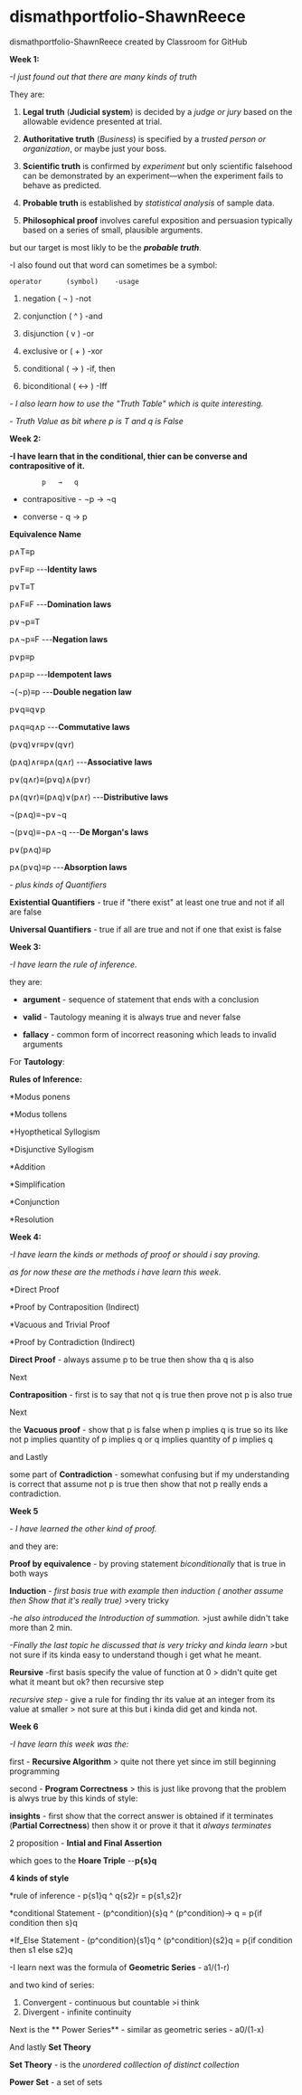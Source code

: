 # dismathportfolio-ShawnReece
dismathportfolio-ShawnReece created by Classroom for GitHub

**Week 1:**

*-I just found out that there are many kinds of truth*

They are:

1. **Legal truth** (**Judicial system**) is decided by a *judge or jury* based on the allowable evidence presented at trial.

2. **Authoritative truth** (*Business*) is specified by a *trusted person or organization*, or maybe just your boss.

3. **Scientific truth** is confirmed by *experiment* but only scientific falsehood can be demonstrated by an experiment—when the experiment fails to behave as predicted.

4. **Probable truth** is established by *statistical analysis* of sample data.

5. **Philosophical proof** involves careful exposition and persuasion typically based on a series of small, plausible arguments.

but our target is most likly to be the **_probable truth_**.

-I also found out that word can sometimes be a symbol:

    operator      (symbol)    -usage

1. negation ( ¬ )        -not

2. conjunction      ( ^ )         -and

3. disjunction      ( v )        -or

4. exclusive or     ( + )         -xor

5. conditional      ( 	→	 )     -if, then

6. biconditional   ( 	↔	 )      -Iff

*- I also learn how to use the "Truth Table" which is quite interesting.*

*- Truth Value as bit where p is T and q is False*

**Week 2:**

**-I have learn that in the conditional, thier can be converse and contrapositive of it.**

            p	→	q

* contrapositive - ¬p	→  ¬q

* converse - q	→	p

**Equivalence	Name**

p∧T≡p

p∨F≡p	     ---**Identity laws**


p∨T≡T

p∧F≡F	     ---**Domination laws**


p∨¬p≡T

p∧¬p≡F	     ---**Negation laws**


p∨p≡p

p∧p≡p	     ---**Idempotent laws**


¬(¬p)≡p	     ---**Double negation law**


p∨q≡q∨p

p∧q≡q∧p	     ---**Commutative laws**


(p∨q)∨r≡p∨(q∨r)

(p∧q)∧r≡p∧(q∧r)	     ---**Associative laws**


p∨(q∧r)≡(p∨q)∧(p∨r)

p∧(q∨r)≡(p∧q)∨(p∧r)	     ---**Distributive laws**


¬(p∧q)≡¬p∨¬q

¬(p∨q)≡¬p∧¬q	     ---**De Morgan's laws**


p∨(p∧q)≡p

p∧(p∨q)≡p	     ---**Absorption laws**

*- plus kinds of Quantifiers*

**Existential Quantifiers** - true if "there exist" at least one true and not if all are false

**Universal Quantifiers** - true if all are true and not if one that exist is false


**Week 3:**

*-I have learn the rule of inference.*

they are:

* **argument** - sequence of statement that ends with a conclusion

* **valid** -  Tautology meaning it is always true and never false

* **fallacy** - common form of incorrect reasoning which leads to invalid arguments


For **Tautology**:

**Rules of Inference:**

*Modus ponens

*Modus tollens

*Hyopthetical Syllogism

*Disjunctive Syllogism

*Addition

*Simplification

*Conjunction

*Resolution


**Week 4:**

*-I have learn the kinds or methods of proof or should i say proving.*

*as for now these are the methods i have learn this week.*

*Direct Proof

*Proof by Contraposition (Indirect)

*Vacuous and Trivial Proof

*Proof by Contradiction (Indirect)


**Direct Proof** - always assume p to be true then show tha q is also

Next

**Contraposition** - first is to say that not q is true then prove not p is also true

Next

the **Vacuous proof** - show that p is false when p implies q is true so its like not p implies quantity of p implies q or q implies quantity of p implies q

and Lastly 

some part of **Contradiction** - somewhat confusing but if my understanding is correct that assume not p is true then show that not p really ends a contradiction.

**Week 5**

*- I have learned the other kind of proof.*

and they are:

**Proof by equivalence** - by proving statement *biconditionally* that is true in both ways

**Induction** - *first basis true with example  then induction ( another assume then Show that it's really true)* >very tricky

*-he also introduced the _Introduction of summation_.* >just awhile didn't take more than 2 min.

*-Finally the last topic he discussed that is very tricky and kinda learn* >but not sure if its kinda easy to understand though i get what he meant.

**Reursive** -first basis specify the value of function at 0 > didn't quite get what it meant but ok? then recursive step

*recursive step* - give a rule for finding thr its value at an integer from its value at smaller > not sure at this but i kinda did get and kinda not.


**Week 6**

*-I have learn this week was the:*

first - **Recursive Algorithm** > quite not there yet since im still beginning programming

second - **Program Correctness** > this is just like provong that the problem is alwys true by this kinds of style:

**insights** - first show that the correct answer is obtained if it terminates (**Partial Correctness**) then show it or prove it that it *always terminates*

2 proposition - **Intial and Final Assertion**

which goes to the **Hoare Triple** --**p{s}q**

**4 kinds of style**

*rule of inference - p{s1}q ^ q{s2}r = p{s1,s2}r

*conditional Statement - (p^condition){s}q ^ (p^condition)-> q = p{if condition then s}q

*If_Else Statement - (p^condition){s1}q ^ (p^condition){s2}q = p{if condition then s1 else s2}q

-I learn next was the formula of **Geometric Series** - a1/(1-r)

and two kind of series: 

1. Convergent - continuous but countable >i think
2. Divergent - infinite continuity

Next is the ** Power Series** - similar as geometric series - a0/(1-x)

And lastly **Set Theory**

**Set Theory** - is the *unordered colllection of distinct collection*

**Power Set** - a set of sets
